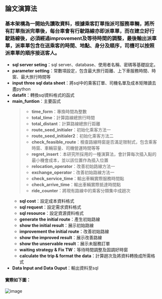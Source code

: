 ## 論文演算法
### 基本架構為一開始先讀取資料，根據乘客訂單指派可服務車輛，將所有訂單指派完畢後，每台車會有行駛路線亦即派車單，而在建立好行駛路線後，必須經過improvement及等待時間的調整，最後輸出派車單，派車單包含在送乘客的時間、地點、身分及順序，司機可以按照派車單的順序接送客人。

* **sql server seting**：sql server、database、使用者名稱、密碼等基礎設定。
* **parameter setting**：常數項設定，包含最大旅行距離、上下車服務時間、時窗、最大旅行時間等
* **input three sql data sheet**：將sql中的乘客訂單、司機名單及成本矩陣讀去盡python
* **datafit**：轉換sql資料格式的函式
* **main_funtion**：主要函式
  >* **time_form**：專換時間為整數
  >* **total_time**：計算路線總旅行時間
  >* **total_distant**：計算路線總旅行距離
  >* **route_seed_initialer**：初始化乘客方法一
  >* **route_seed_initialer2**：初始化乘客方法二
  >* **check_feasible_route**：檢查路線時窗是否滿足限制式，包含乘客時窗、車輛容量、司機營運時間等等
  >* **regret_insert**：本研究所採用的一種演算法，會計算每次插入點的最小機會成本，並以該位置作為插入位置
  >* **relocation_operator**：改善初始路線方法一
  >* **exchange_operator**：改善初始路線方法一
  >* **check_service_time**：輸出車輛實際服務時間點
  >* **check_arrive_time**：輸出車輛實際抵達時間點
  >* **ride_counter**：將現有路線中的乘客分類集中成趟次
  * **sql cost**：設定成本資料格式
  * **sql request**：設定需求資料格式
  * **sql resource**：設定資源資料格式
  * **generate the initial route**：產生初始路線
  * **show the initial result**：展示初始路線
  * **improvement the initial route**：改善初始路線
  * **show the improved result**：展示改善路線
  * **show the unservable result**：展示未服務訂單
  * **waiting strategy & Fix TW**：等待時間調整及固調好時窗
  * **calculate the trip & format the data**：計算趟次及將資料轉換成所需格式
* **Data Input and Data Ouput**：輸出資料至sql

#### 實際如下圖：
![image](https://github.com/YangShihKuan/THI-VRP-thesis/blob/master/%E7%A8%8B%E5%BC%8F%E7%B5%90%E6%A7%8B.PNG)
